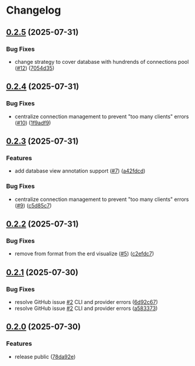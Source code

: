 # Changelog

## [0.2.5](https://github.com/seuros/rails_lens/compare/rails_lens/v0.2.4...rails_lens/v0.2.5) (2025-07-31)


### Bug Fixes

* change strategy to cover database with hundrends of connections pool ([#12](https://github.com/seuros/rails_lens/issues/12)) ([7054d35](https://github.com/seuros/rails_lens/commit/7054d3582bfee41f0050725c2bd23e80c5898486))

## [0.2.4](https://github.com/seuros/rails_lens/compare/rails_lens/v0.2.3...rails_lens/v0.2.4) (2025-07-31)


### Bug Fixes

* centralize connection management to prevent "too many clients" errors ([#10](https://github.com/seuros/rails_lens/issues/10)) ([1f9adf9](https://github.com/seuros/rails_lens/commit/1f9adf9b7dd0648add324492189c1322726da52f))

## [0.2.3](https://github.com/seuros/rails_lens/compare/rails_lens/v0.2.2...rails_lens/v0.2.3) (2025-07-31)


### Features

* add database view annotation support ([#7](https://github.com/seuros/rails_lens/issues/7)) ([a42fdcd](https://github.com/seuros/rails_lens/commit/a42fdcdfe4da9e2a086488e0c5e0c72d2f3c5d3d))


### Bug Fixes

* centralize connection management to prevent "too many clients" errors ([#9](https://github.com/seuros/rails_lens/issues/9)) ([c5d85c7](https://github.com/seuros/rails_lens/commit/c5d85c7239d1eff49494a05582cb00a8e7402618))

## [0.2.2](https://github.com/seuros/rails_lens/compare/rails_lens/v0.2.1...rails_lens/v0.2.2) (2025-07-31)


### Bug Fixes

* remove from format from the erd visualize ([#5](https://github.com/seuros/rails_lens/issues/5)) ([c2efdc7](https://github.com/seuros/rails_lens/commit/c2efdc7011425fcd8b46dce54d811ce166b0c660))

## [0.2.1](https://github.com/seuros/rails_lens/compare/rails_lens/v0.2.0...rails_lens/v0.2.1) (2025-07-30)


### Bug Fixes

* resolve GitHub issue [#2](https://github.com/seuros/rails_lens/issues/2) CLI and provider errors ([6d92c67](https://github.com/seuros/rails_lens/commit/6d92c679f1da9186ec4f357c243b41bc57eecd94))
* resolve GitHub issue [#2](https://github.com/seuros/rails_lens/issues/2) CLI and provider errors ([a583373](https://github.com/seuros/rails_lens/commit/a583373b40ee7fdde32b3e97295448b1ecaa7ca5))

## [0.2.0](https://github.com/seuros/rails_lens/compare/rails_lens-v0.1.0...rails_lens/v0.2.0) (2025-07-30)


### Features

* release public ([78da92e](https://github.com/seuros/rails_lens/commit/78da92e5c788bbac71b5b2c36b5a1419b04350d2))
